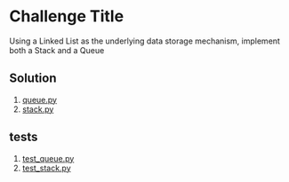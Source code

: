# Challenge Title

Using a Linked List as the underlying data storage mechanism, implement both a Stack and a Queue

## Solution
1.  [queue.py](../stack-and-queue/stack_queue/queue.py)
2.  [stack.py](../stack-and-queue/stack_queue/stack.py)

## tests
1.  [test_queue.py](../stack-and-queue/tests/test_queue.py)
2.  [test_stack.py](../stack-and-queue/tests/test_stack.py)
